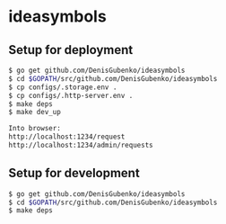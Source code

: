 # ideasymbols

## Setup for deployment

````bash
$ go get github.com/DenisGubenko/ideasymbols
$ cd $GOPATH/src/github.com/DenisGubenko/ideasymbols
$ cp configs/.storage.env .
$ cp configs/.http-server.env .
$ make deps
$ make dev_up

Into browser:
http://localhost:1234/request
http://localhost:1234/admin/requests
````

## Setup for development

````bash
$ go get github.com/DenisGubenko/ideasymbols
$ cd $GOPATH/src/github.com/DenisGubenko/ideasymbols
$ make deps
````

